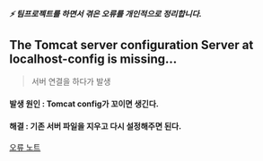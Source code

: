 ##### ⚡ 팀프로젝트를 하면서 겪은 오류를 개인적으로 정리합니다.


## The Tomcat server configuration Server at localhost-config is missing...
> 서버 연결을 하다가 발생
#### 발생 원인 : Tomcat config가 꼬이면 생긴다.
#### 해결 : 기존 서버 파일을 지우고 다시 설정해주면 된다.
[오류 노트](https://kijuk.tistory.com/144?category=1056346)

